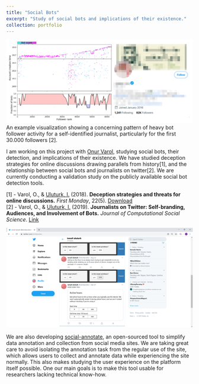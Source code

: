 ```yaml
---
title: "Social Bots"
excerpt: "Study of social bots and implications of their existence."
collection: portfolio 
---
```


![An example visualization showing a concerning pattern of heavy bot follower activity for a self-identified journalist, particularly for the first 30.000 followers \[2\].](/images/journalist-bot-followers-exampe.png) An example visualization showing a concerning pattern of heavy bot follower activity for a self-identified journalist, particularly for the first 30.000 followers \[2\].
 
I am working on this project with [Onur Varol](http://www.onurvarol.com/), studying social bots, their detection, and implications of their existence. We have studied deception strategies for online discussions drawing parallels from history\[1\], and the relationship between social bots and journalists on twitter\[2\]. We are currently conducting a validation study on the publicly available social bot detection tools.


\[1\] - Varol, O., & <ins>Uluturk, I.</ins> (2018).  <b>Deception strategies and threats for online discussions.</b> <i>First Monday</i>, 22(5). [Download](https://t.co/IPHzYAb3Ms?amp=1) <br/>
\[2\] - Varol, O., & <ins>Uluturk, I.</ins> (2019).  <b>Journalists on Twitter: Self-branding, Audiences, and Involvement of Bots.</b> <i>Journal of Computational Social Science</i>. [Link](https://link.springer.com/article/10.1007/s42001-019-00056-6)

<img src='/images/content-annotator_tweet_survey_example.png'>

We are also developing [social-annotate](https://github.com/uluturki/twitter_annotate), an open-sourced tool to simplify data annotation and collection from social media sites. We are taking great care to avoid isolating the annotation task from the regular use of the site, which allows users to collect and annotate data while experiencing the site normally. This also makes studying the user experience on the platform itself possible. One our main goals is to make this tool usable for researchers lacking technical know-how.


